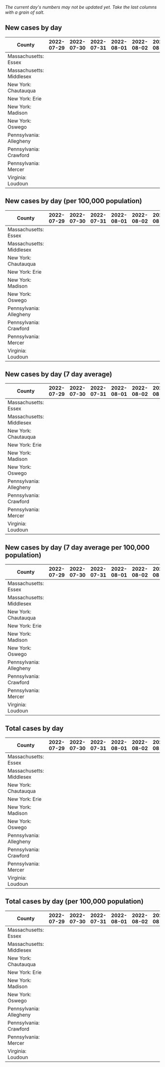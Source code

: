 _The current day's numbers may not be updated yet. Take the last columns with a grain of salt._
## New cases by day

| County | 2022-07-29 | 2022-07-30 | 2022-07-31 | 2022-08-01 | 2022-08-02 | 2022-08-03 | 2022-08-04 |
| --- | --- | --- | --- | --- | --- | --- | --- |
| Massachusetts: Essex |  |  |  |  |  |  |  |
| Massachusetts: Middlesex |  |  |  |  |  |  |  |
| New York: Chautauqua |  |  |  |  |  |  |  |
| New York: Erie |  |  |  |  |  |  |  |
| New York: Madison |  |  |  |  |  |  |  |
| New York: Oswego |  |  |  |  |  |  |  |
| Pennsylvania: Allegheny |  |  |  |  |  |  |  |
| Pennsylvania: Crawford |  |  |  |  |  |  |  |
| Pennsylvania: Mercer |  |  |  |  |  |  |  |
| Virginia: Loudoun |  |  |  |  |  |  |  |

## New cases by day (per 100,000 population)

| County | 2022-07-29 | 2022-07-30 | 2022-07-31 | 2022-08-01 | 2022-08-02 | 2022-08-03 | 2022-08-04 |
| --- | --- | --- | --- | --- | --- | --- | --- |
| Massachusetts: Essex |  |  |  |  |  |  |  |
| Massachusetts: Middlesex |  |  |  |  |  |  |  |
| New York: Chautauqua |  |  |  |  |  |  |  |
| New York: Erie |  |  |  |  |  |  |  |
| New York: Madison |  |  |  |  |  |  |  |
| New York: Oswego |  |  |  |  |  |  |  |
| Pennsylvania: Allegheny |  |  |  |  |  |  |  |
| Pennsylvania: Crawford |  |  |  |  |  |  |  |
| Pennsylvania: Mercer |  |  |  |  |  |  |  |
| Virginia: Loudoun |  |  |  |  |  |  |  |

## New cases by day (7 day average)

| County | 2022-07-29 | 2022-07-30 | 2022-07-31 | 2022-08-01 | 2022-08-02 | 2022-08-03 | 2022-08-04 |
| --- | --- | --- | --- | --- | --- | --- | --- |
| Massachusetts: Essex |  |  |  |  |  |  |  |
| Massachusetts: Middlesex |  |  |  |  |  |  |  |
| New York: Chautauqua |  |  |  |  |  |  |  |
| New York: Erie |  |  |  |  |  |  |  |
| New York: Madison |  |  |  |  |  |  |  |
| New York: Oswego |  |  |  |  |  |  |  |
| Pennsylvania: Allegheny |  |  |  |  |  |  |  |
| Pennsylvania: Crawford |  |  |  |  |  |  |  |
| Pennsylvania: Mercer |  |  |  |  |  |  |  |
| Virginia: Loudoun |  |  |  |  |  |  |  |

## New cases by day (7 day average per 100,000 population)

| County | 2022-07-29 | 2022-07-30 | 2022-07-31 | 2022-08-01 | 2022-08-02 | 2022-08-03 | 2022-08-04 |
| --- | --- | --- | --- | --- | --- | --- | --- |
| Massachusetts: Essex |  |  |  |  |  |  |  |
| Massachusetts: Middlesex |  |  |  |  |  |  |  |
| New York: Chautauqua |  |  |  |  |  |  |  |
| New York: Erie |  |  |  |  |  |  |  |
| New York: Madison |  |  |  |  |  |  |  |
| New York: Oswego |  |  |  |  |  |  |  |
| Pennsylvania: Allegheny |  |  |  |  |  |  |  |
| Pennsylvania: Crawford |  |  |  |  |  |  |  |
| Pennsylvania: Mercer |  |  |  |  |  |  |  |
| Virginia: Loudoun |  |  |  |  |  |  |  |

## Total cases by day

| County | 2022-07-29 | 2022-07-30 | 2022-07-31 | 2022-08-01 | 2022-08-02 | 2022-08-03 | 2022-08-04 |
| --- | --- | --- | --- | --- | --- | --- | --- |
| Massachusetts: Essex |  |  |  |  |  |  | 229738 |
| Massachusetts: Middlesex |  |  |  |  |  |  | 389041 |
| New York: Chautauqua |  |  |  |  |  |  | 26367 |
| New York: Erie |  |  |  |  |  |  | 242555 |
| New York: Madison |  |  |  |  |  |  | 15012 |
| New York: Oswego |  |  |  |  |  |  | 30202 |
| Pennsylvania: Allegheny |  |  |  |  |  |  | 302293 |
| Pennsylvania: Crawford |  |  |  |  |  |  | 21598 |
| Pennsylvania: Mercer |  |  |  |  |  |  | 25312 |
| Virginia: Loudoun |  |  |  |  |  |  | 84264 |

## Total cases by day (per 100,000 population)

| County | 2022-07-29 | 2022-07-30 | 2022-07-31 | 2022-08-01 | 2022-08-02 | 2022-08-03 | 2022-08-04 |
| --- | --- | --- | --- | --- | --- | --- | --- |
| Massachusetts: Essex |  |  |  |  |  |  | 29116.4 |
| Massachusetts: Middlesex |  |  |  |  |  |  | 24138.6 |
| New York: Chautauqua |  |  |  |  |  |  | 20777.3 |
| New York: Erie |  |  |  |  |  |  | 26401.9 |
| New York: Madison |  |  |  |  |  |  | 21161.2 |
| New York: Oswego |  |  |  |  |  |  | 24733.6 |
| Pennsylvania: Allegheny |  |  |  |  |  |  | 24858.7 |
| Pennsylvania: Crawford |  |  |  |  |  |  | 25520.8 |
| Pennsylvania: Mercer |  |  |  |  |  |  | 23132.0 |
| Virginia: Loudoun |  |  |  |  |  |  | 20376.3 |
